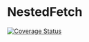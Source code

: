 # NestedFetch

[![Coverage Status](https://coveralls.io/repos/github/saintlyzero/NestedFetch/badge.svg?branch=master)](https://coveralls.io/github/saintlyzero/NestedFetch?branch=master)